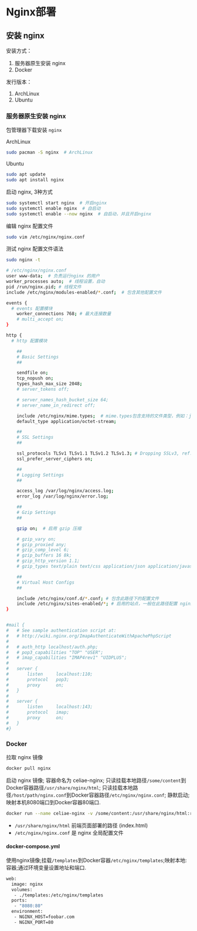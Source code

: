 # Nginx部署

## 安装 nginx

安装方式：

1. 服务器原生安装 nginx
2. Docker

发行版本：
1. ArchLinux
2. Ubuntu

### 服务器原生安装 nginx

包管理器下载安装 `nginx`

ArchLinux

```bash
sudo pacman -S nginx  # ArchLinux
```

Ubuntu

```bash
sudo apt update
sudo apt install nginx
```

启动 nginx, 3种方式

```bash
sudo systemctl start nginx  # 开启nginx
sudo systemctl enable nginx  # 自启动
sudo systemctl enable --now nginx  # 自启动，并且开启nginx
```

编辑 nginx 配置文件

```bash
sudo vim /etc/nginx/nginx.conf
```

测试 nginx 配置文件语法

```bash
sudo nginx -t
```

```bash
# /etc/nginx/nginx.conf
user www-data;  # 负责运行nginx 的用户
worker_processes auto;  # 线程设置，自动
pid /run/nginx.pid; # 线程文件
include /etc/nginx/modules-enabled/*.conf;  # 包含其他配置文件

events {
  # events 配置模块
	worker_connections 768; # 最大连接数量
	# multi_accept on;
}

http {
  # http 配置模块

	##
	# Basic Settings
	##

	sendfile on;
	tcp_nopush on;
	types_hash_max_size 2048;
	# server_tokens off;

	# server_names_hash_bucket_size 64;
	# server_name_in_redirect off;

	include /etc/nginx/mime.types;  # mime.types包含支持的文件类型，例如：jpg,png
	default_type application/octet-stream;

	##
	# SSL Settings
	##

	ssl_protocols TLSv1 TLSv1.1 TLSv1.2 TLSv1.3; # Dropping SSLv3, ref: POODLE
	ssl_prefer_server_ciphers on;

	##
	# Logging Settings
	##

	access_log /var/log/nginx/access.log;
	error_log /var/log/nginx/error.log;

	##
	# Gzip Settings
	##

	gzip on;  # 启用 gzip 压缩

	# gzip_vary on;
	# gzip_proxied any;
	# gzip_comp_level 6;
	# gzip_buffers 16 8k;
	# gzip_http_version 1.1;
	# gzip_types text/plain text/css application/json application/javascript text/xml application/xml application/xml+rss text/javascript;

	##
	# Virtual Host Configs
	##

	include /etc/nginx/conf.d/*.conf; # 包含此路径下的配置文件
	include /etc/nginx/sites-enabled/*; # 启用的站点，一般在此路径配置 nginx 站点
}


#mail {
#	# See sample authentication script at:
#	# http://wiki.nginx.org/ImapAuthenticateWithApachePhpScript
#
#	# auth_http localhost/auth.php;
#	# pop3_capabilities "TOP" "USER";
#	# imap_capabilities "IMAP4rev1" "UIDPLUS";
#
#	server {
#		listen     localhost:110;
#		protocol   pop3;
#		proxy      on;
#	}
#
#	server {
#		listen     localhost:143;
#		protocol   imap;
#		proxy      on;
#	}
#}
```

### Docker

拉取 nginx 镜像
```bash
docker pull nginx
```

启动 nginx 镜像; 容器命名为 celiae-nginx; 只读挂载本地路径`/some/content`到Docker容器路径`/usr/share/nginx/html`; 只读挂载本地路径`/host/path/nginx.conf`到Docker容器路径`/etc/nginx/nginx.conf`; 静默启动; 映射本机8080端口到Docker容器80端口.
```bash
docker run --name celiae-nginx -v /some/content:/usr/share/nginx/html:ro -v /host/path/nginx.conf:/etc/nginx/nginx.conf:ro -d -p 8080:80 nginx
```

- `/usr/share/nginx/html` 前端页面部署的路径 (index.html)
- `/etc/nginx/nginx.conf` 是 nginx 全局配置文件

#### docker-compose.yml

使用nginx镜像;挂载`/templates`到Docker容器`/etc/nginx/templates`;映射本地:容器;通过环境变量设置地址和端口.
```bash
web:
  image: nginx
  volumes:
   - ./templates:/etc/nginx/templates
  ports:
   - "8080:80"
  environment:
   - NGINX_HOST=foobar.com
   - NGINX_PORT=80
```